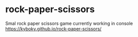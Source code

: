 # rock-paper-scissors
Smal rock paper scissors game currently working in console https://kyboky.github.io/rock-paper-scissors/
